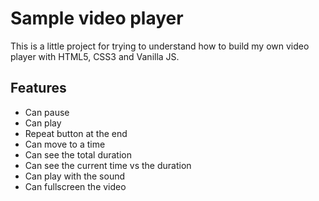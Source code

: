 # Sample video player

This is a little project for trying to understand how to build my own
video player with HTML5, CSS3 and Vanilla JS.

## Features

* Can pause
* Can play
* Repeat button at the end
* Can move to a time 
* Can see the total duration
* Can see the current time vs the duration
* Can play with the sound
* Can fullscreen the video
